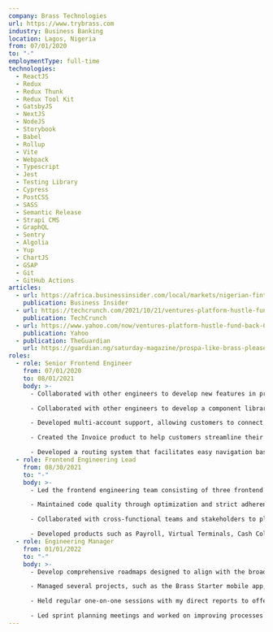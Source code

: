 ```yaml
---
company: Brass Technologies
url: https://www.trybrass.com
industry: Business Banking
location: Lagos, Nigeria
from: 07/01/2020
to: "-"
employmentType: full-time
technologies:
  - ReactJS
  - Redux
  - Redux Thunk
  - Redux Tool Kit
  - GatsbyJS
  - NextJS
  - NodeJS
  - Storybook
  - Babel
  - Rollup
  - Vite
  - Webpack
  - Typescript
  - Jest
  - Testing Library
  - Cypress
  - PostCSS
  - SASS
  - Semantic Release
  - Strapi CMS
  - GraphQL
  - Sentry
  - Algolia
  - Yup
  - ChartJS
  - GSAP
  - Git
  - GitHub Actions
articles:
  - url: https://africa.businessinsider.com/local/markets/nigerian-fintech-brass-secures-dollar17mn-financing-round-to-power-expansion-into/74mwmjq
    publication: Business Insider
  - url: https://techcrunch.com/2021/10/21/ventures-platform-hustle-fund-back-nigerian-fintech-brass-in-1-7m-round/
    publication: TechCrunch
  - url: https://www.yahoo.com/now/ventures-platform-hustle-fund-back-080006151.html?guccounter=1Y
    publication: Yahoo
  - publication: TheGuardian
    url: https://guardian.ng/saturday-magazine/prospa-like-brass-please-lets-find-a-better-name-for-these-banks/
roles:
  - role: Senior Frontend Engineer
    from: 07/01/2020
    to: 08/01/2021
    body: >-
      - Collaborated with other engineers to develop new features in preparation for launch.

      - Collaborated with other engineers to develop a component library, significantly cutting down the time required to rebrand dashboards and the website. This initiative improved the development experience and ensured a streamlined process, leading to consistent style and functionality across our products.

      - Developed multi-account support, allowing customers to connect all their accounts and switch between them effortlessly.

      - Created the Invoice product to help customers streamline their collections process.

      - Developed a routing system that facilitates easy navigation based on module access, permissions, and feature restrictions.
  - role: Frontend Engineering Lead
    from: 08/30/2021
    to: "-"
    body: >-
      - Led the frontend engineering team consisting of three frontend engineers and two mobile engineers, with a focus on building and maintaining various products and applications.

      - Maintained code quality through optimization and strict adherence to conventions, while also scaling and upgrading the codebase. These efforts ensured the reliability of our products and applications.

      - Collaborated with cross-functional teams and stakeholders to plan, design, and implement products, ensuring alignment with business objectives.

      - Developed products such as Payroll, Virtual Terminals, Cash Collections, Fixed Savings, and more, all designed to help customers grow their businesses.
  - role: Engineering Manager
    from: 01/01/2022
    to: "-"
    body: >-
      - Develop comprehensive roadmaps designed to align with the broader goals and objectives of the business.

      - Managed several projects, such as the Brass Starter mobile app, in-app onboarding, Brass Business mobile app revamp and more. This involved coordinating teams, meeting project objectives, and developing effective strategies for successful implementation.

      - Held regular one-on-one sessions with my direct reports to offer guidance, feedback, and support. These meetings helped address concerns, discuss career development, and set performance goals, promoting a positive work environment.

      - Led sprint planning meetings and worked on improving processes to boost efficiency and productivity.
---
```

